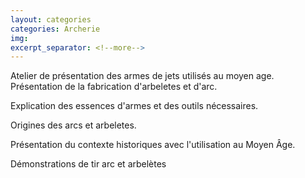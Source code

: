 ```yaml
---
layout: categories
categories: Archerie
img: 
excerpt_separator: <!--more-->
---
```

Atelier de présentation des armes de jets utilisés au moyen age. 
Présentation de la fabrication d'arbeletes et d'arc. 
<!--more-->

Explication des essences d'armes et des outils nécessaires.

Origines des arcs et arbeletes.

Présentation du contexte historiques avec l'utilisation au Moyen Âge.

Démonstrations de tir arc et arbelètes
